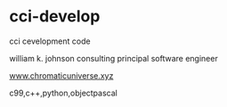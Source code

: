 # cci-develop
cci cevelopment code

william k. johnson 
consulting principal software engineer

www.chromaticuniverse.xyz

c99,c++,python,objectpascal
